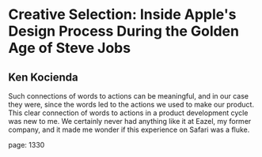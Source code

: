 # Creative Selection: Inside Apple's Design Process During the Golden Age of Steve Jobs

## Ken Kocienda

Such connections of words to actions can be meaningful, and in our case they were, since the words led to the actions we used to make our product. This clear connection of words to actions in a product development cycle was new to me. We certainly never had anything like it at Eazel, my former company, and it made me wonder if this experience on Safari was a fluke.

page: 1330

